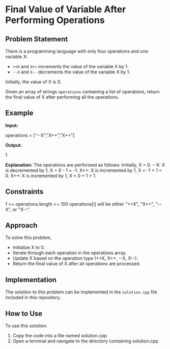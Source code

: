 # Final Value of Variable After Performing Operations

## Problem Statement

There is a programming language with only four operations and one variable X:

- `++X` and `X++` increments the value of the variable X by 1.
- `--X` and `X--` decrements the value of the variable X by 1.

Initially, the value of X is 0.

Given an array of strings `operations` containing a list of operations, return the final value of X after performing all the operations.

## Example

**Input:**

operations = ["--X","X++","X++"]


**Output:**

1


**Explanation:**
The operations are performed as follows:
Initially, X = 0.
--X: X is decremented by 1, X = 0 - 1 = -1.
X++: X is incremented by 1, X = -1 + 1 = 0.
X++: X is incremented by 1, X = 0 + 1 = 1.

## Constraints

1 <= operations.length <= 100
operations[i] will be either "++X", "X++", "--X", or "X--".

## Approach

To solve this problem,
- Initialize X to 0.
- Iterate through each operation in the operations array.
- Update X based on the operation type (++X, X++, --X, X--).
- Return the final value of X after all operations are processed.

## Implementation

The solution to this problem can be implemented in the `solution.cpp` file included in this repository.


## How to Use
To use this solution:

1. Copy the code into a file named solution.cpp
2. Open a terminal and navigate to the directory containing solution.cpp
